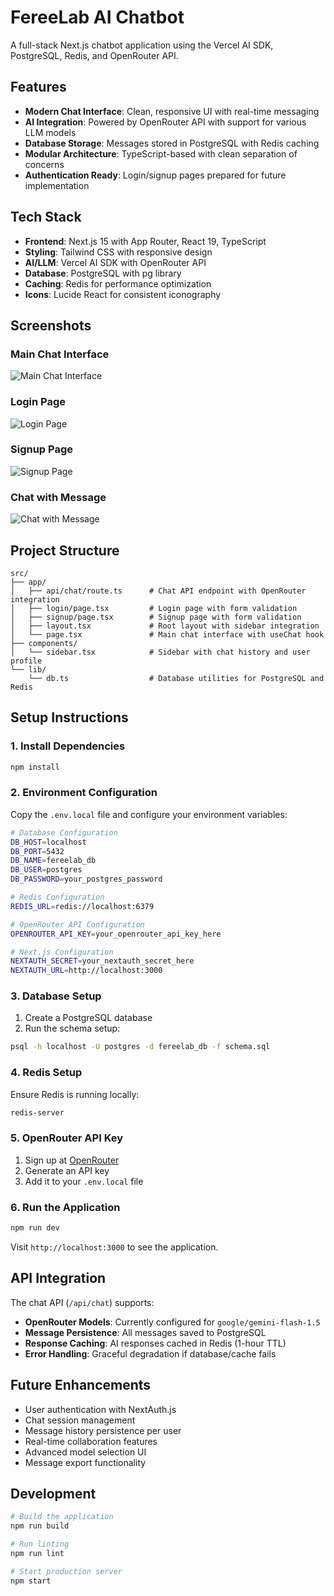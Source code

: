 # FereeLab AI Chatbot

A full-stack Next.js chatbot application using the Vercel AI SDK, PostgreSQL, Redis, and OpenRouter API.

## Features

- **Modern Chat Interface**: Clean, responsive UI with real-time messaging
- **AI Integration**: Powered by OpenRouter API with support for various LLM models
- **Database Storage**: Messages stored in PostgreSQL with Redis caching
- **Modular Architecture**: TypeScript-based with clean separation of concerns
- **Authentication Ready**: Login/signup pages prepared for future implementation

## Tech Stack

- **Frontend**: Next.js 15 with App Router, React 19, TypeScript
- **Styling**: Tailwind CSS with responsive design
- **AI/LLM**: Vercel AI SDK with OpenRouter API
- **Database**: PostgreSQL with pg library
- **Caching**: Redis for performance optimization
- **Icons**: Lucide React for consistent iconography

## Screenshots

### Main Chat Interface
![Main Chat Interface](https://github.com/user-attachments/assets/e9734832-f77c-4766-9658-9de9e5b2bc3d)

### Login Page
![Login Page](https://github.com/user-attachments/assets/5070a842-058f-4fed-8864-126e46c5bfd1)

### Signup Page
![Signup Page](https://github.com/user-attachments/assets/bf623a78-c4bb-43a5-856a-e084515d68a6)

### Chat with Message
![Chat with Message](https://github.com/user-attachments/assets/2567e119-f097-4ea8-8812-64b312bbf375)

## Project Structure

```
src/
├── app/
│   ├── api/chat/route.ts      # Chat API endpoint with OpenRouter integration
│   ├── login/page.tsx         # Login page with form validation
│   ├── signup/page.tsx        # Signup page with form validation
│   ├── layout.tsx             # Root layout with sidebar integration
│   └── page.tsx               # Main chat interface with useChat hook
├── components/
│   └── sidebar.tsx            # Sidebar with chat history and user profile
└── lib/
    └── db.ts                  # Database utilities for PostgreSQL and Redis
```

## Setup Instructions

### 1. Install Dependencies

```bash
npm install
```

### 2. Environment Configuration

Copy the `.env.local` file and configure your environment variables:

```bash
# Database Configuration
DB_HOST=localhost
DB_PORT=5432
DB_NAME=fereelab_db
DB_USER=postgres
DB_PASSWORD=your_postgres_password

# Redis Configuration
REDIS_URL=redis://localhost:6379

# OpenRouter API Configuration
OPENROUTER_API_KEY=your_openrouter_api_key_here

# Next.js Configuration
NEXTAUTH_SECRET=your_nextauth_secret_here
NEXTAUTH_URL=http://localhost:3000
```

### 3. Database Setup

1. Create a PostgreSQL database
2. Run the schema setup:

```bash
psql -h localhost -U postgres -d fereelab_db -f schema.sql
```

### 4. Redis Setup

Ensure Redis is running locally:

```bash
redis-server
```

### 5. OpenRouter API Key

1. Sign up at [OpenRouter](https://openrouter.ai/)
2. Generate an API key
3. Add it to your `.env.local` file

### 6. Run the Application

```bash
npm run dev
```

Visit `http://localhost:3000` to see the application.

## API Integration

The chat API (`/api/chat`) supports:

- **OpenRouter Models**: Currently configured for `google/gemini-flash-1.5`
- **Message Persistence**: All messages saved to PostgreSQL
- **Response Caching**: AI responses cached in Redis (1-hour TTL)
- **Error Handling**: Graceful degradation if database/cache fails

## Future Enhancements

- User authentication with NextAuth.js
- Chat session management
- Message history persistence per user
- Real-time collaboration features
- Advanced model selection UI
- Message export functionality

## Development

```bash
# Build the application
npm run build

# Run linting
npm run lint

# Start production server
npm start
```
